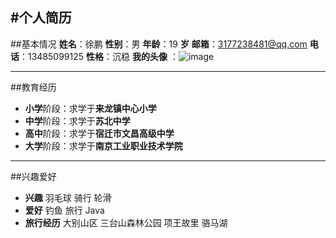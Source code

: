 #个人简历
----
##基本情况
**姓名**：徐鹏
**性别**：男
**年龄**：19  **岁**
**邮箱**：3177238481@qq.com
**电话**：13485099125
**性格**：沉稳
**我的头像**   ：![image](https://timgsa.baidu.com/timg?image&quality=80&size=b9999_10000&sec=1552312597187&di=c6bf8697edb148f0380db10992d6f66b&imgtype=0&src=http%3A%2F%2Fup.qqjia.com%2Fz%2F21%2Ftu22820_6.jpg)

----
##教育经历
- **小学**阶段：求学于**来龙镇中心小学**
- **中学**阶段：求学于**苏北中学**
- **高中**阶段：求学于**宿迁市文昌高级中学**
- **大学**阶段：求学于**南京工业职业技术学院**
----
##兴趣爱好
- **兴趣**
羽毛球
骑行
轮滑
- **爱好**
钓鱼
旅行
Java
- **旅行经历**
大别山区
三台山森林公园
项王故里
骆马湖
